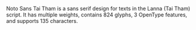 Noto Sans Tai Tham is a sans serif design for texts in the Lanna (Tai Tham) script. It has multiple weights, contains 824 glyphs, 3 OpenType features, and supports 135 characters.